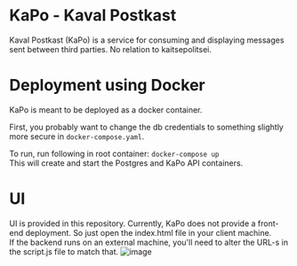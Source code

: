# KaPo - Kaval Postkast
Kaval Postkast (KaPo) is a service for consuming and displaying messages sent between third parties. No relation to kaitsepolitsei.

# Deployment using Docker
KaPo is meant to be deployed as a docker container.

First, you probably want to change the db credentials to something slightly more secure in `docker-compose.yaml`.

To run, run following in root container:
`docker-compose up`  
This will create and start the Postgres and KaPo API containers.

# UI
UI is provided in this repository. Currently, KaPo does not provide a front-end deployment. So just open the index.html file in your client machine.  
If the backend runs on an external machine, you'll need to alter the URL-s in the script.js file to match that.
![image](https://github.com/user-attachments/assets/b45000cf-ff0f-47a4-8557-14650ad7eab3)
